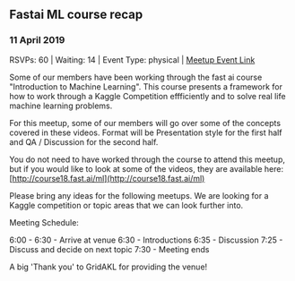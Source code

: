 ## Fastai ML course recap
### 11 April 2019
RSVPs: 60 | Waiting: 14 | Event Type: physical | [Meetup Event Link](https://www.meetup.com/Data-Science-Discussion-Auckland/events/259128613)

Some of our members have been working through the fast ai course "Introduction to Machine Learning". This course presents a framework for how to work through a Kaggle Competition effficiently and to solve real life machine learning problems.

For this meetup, some of our members will go over some of the concepts covered in these videos. Format will be Presentation style for the first half and QA / Discussion for the second half.

You do not need to have worked through the course to attend this meetup, but if you would like to look at some of the videos, they are available here: [http://course18.fast.ai/ml](http://course18.fast.ai/ml)

Please bring any ideas for the following meetups. We are looking for a Kaggle competition or topic areas that we can look further into.

Meeting Schedule:

6:00 - 6:30 - Arrive at venue
6:30 - Introductions
6:35 - Discussion
7:25 - Discuss and decide on next topic
7:30 - Meeting ends

A big 'Thank you' to GridAKL for providing the venue!
